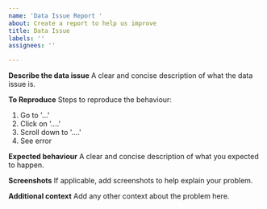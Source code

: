 ```yaml
---
name: 'Data Issue Report '
about: Create a report to help us improve
title: Data Issue
labels: ''
assignees: ''

---
```


**Describe the data issue**
A clear and concise description of what the data issue is.

**To Reproduce**
Steps to reproduce the behaviour:
1. Go to '...'
2. Click on '....'
3. Scroll down to '....'
4. See error

**Expected behaviour**
A clear and concise description of what you expected to happen.

**Screenshots**
If applicable, add screenshots to help explain your problem.

**Additional context**
Add any other context about the problem here.
